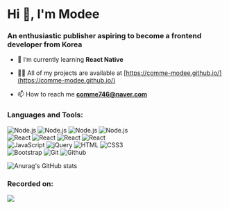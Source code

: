 <h1 align="left">Hi 👋, I'm Modee</h1>
<h3 align="left">An enthusiastic publisher aspiring to become a frontend developer from Korea</h3>

- 🌱 I’m currently learning **React Native**

- 👨‍💻 All of my projects are available at [https://comme-modee.github.io/](https://comme-modee.github.io/)

- 📫 How to reach me **comme746@naver.com**

<h3 align="left">Languages and Tools:</h3>
<p align="left"> 
  <img src="https://img.shields.io/badge/Node.js-5FA04E?style=for-the-badge&amp;logo=Node.js&amp;logoColor=white" alt="Node.js"> 
  <img src="https://img.shields.io/badge/Express-ffffff?style=for-the-badge&amp;logo=Express&amp;logoColor=black" alt="Node.js"> 
  <img src="https://img.shields.io/badge/MongoDB-47A248?style=for-the-badge&amp;logo=MongoDB&amp;logoColor=white" alt="Node.js"> 
  <img src="https://img.shields.io/badge/Mongoose-880000?style=for-the-badge&amp;logo=Mongoose&amp;logoColor=white" alt="Node.js"> <br/>
  
  <img src="https://img.shields.io/badge/React-61DAFB?style=for-the-badge&amp;logo=React&amp;logoColor=141414" alt="React">
  <img src="https://img.shields.io/badge/Redux-764ABC?style=for-the-badge&amp;logo=Redux&amp;logoColor=white" alt="React">
  <img src="https://img.shields.io/badge/ReactQuery-FF4154?style=for-the-badge&amp;logo=ReactQuery&amp;logoColor=white" alt="React">
  <img src="https://img.shields.io/badge/ReactBootstrap-712CF9?style=for-the-badge&amp;logo=ReactBootstrap&amp;logoColor=41E0FD" alt="React"> <br/>
  
  <img src="https://img.shields.io/badge/JavaScript-F7DF1E?style=for-the-badge&amp;logo=JavaScript&amp;logoColor=white" alt="JavaScript"> 
  <img src="https://img.shields.io/badge/jQuery-0769AD?style=for-the-badge&amp;logo=jQuery&amp;logoColor=white" alt="jQuery">
  <img src="https://img.shields.io/badge/HTML-E34F26?style=for-the-badge&amp;logo=HTML&amp;logoColor=white" alt="HTML"> 
  <img src="https://img.shields.io/badge/CSS3-1572B6?style=for-the-badge&amp;logo=CSS3&amp;logoColor=white" alt="CSS3"> <br/>
  
  <img src="https://img.shields.io/badge/Bootstrap-7952B3?style=for-the-badge&amp;logo=Bootstrap&amp;logoColor=white" alt="Bootstrap">
  <img src="https://img.shields.io/badge/Git-F05032?style=for-the-badge&amp;logo=Git&amp;logoColor=white" alt="Git"> 
  <img src="https://img.shields.io/badge/Github-181717?style=for-the-badge&amp;logo=Github&amp;logoColor=white" alt="Github"> <br/>
</p>

  ![Anurag's GitHub stats](https://github-readme-stats.vercel.app/api?username=comme-modee&show_icons=true&theme=radical)

<h3 align="left">Recorded on:</h3>
<p align="left">
<a href="https://soosoovillage.tistory.com/" target="_blank"><img src="https://img.shields.io/badge/Tistory-FC5D4A?style=for-the-badge&logo=Tistory&logoColor=white"/></a>
</p>
